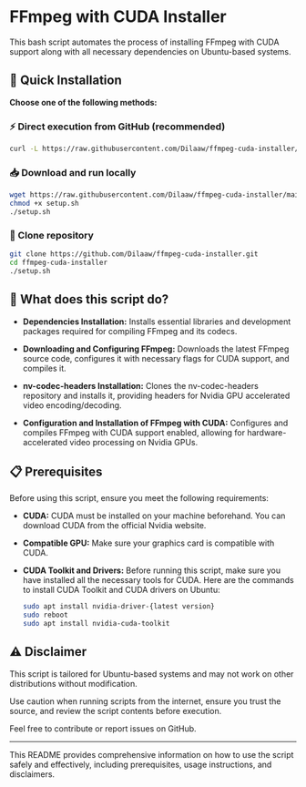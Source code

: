 # FFmpeg with CUDA Installer

This bash script automates the process of installing FFmpeg with CUDA support along with all necessary dependencies on Ubuntu-based systems.

## 🚀 Quick Installation

**Choose one of the following methods:**

### ⚡ Direct execution from GitHub (recommended)
```bash
curl -L https://raw.githubusercontent.com/Dilaaw/ffmpeg-cuda-installer/main/setup.sh | bash
```

### 📥 Download and run locally
```bash
wget https://raw.githubusercontent.com/Dilaaw/ffmpeg-cuda-installer/main/setup.sh
chmod +x setup.sh
./setup.sh
```

### 📂 Clone repository
```bash
git clone https://github.com/Dilaaw/ffmpeg-cuda-installer.git
cd ffmpeg-cuda-installer
./setup.sh
```

## 🎯 What does this script do?

- **Dependencies Installation:** Installs essential libraries and development packages required for compiling FFmpeg and its codecs.

- **Downloading and Configuring FFmpeg:** Downloads the latest FFmpeg source code, configures it with necessary flags for CUDA support, and compiles it.

- **nv-codec-headers Installation:** Clones the nv-codec-headers repository and installs it, providing headers for Nvidia GPU accelerated video encoding/decoding.

- **Configuration and Installation of FFmpeg with CUDA:** Configures and compiles FFmpeg with CUDA support enabled, allowing for hardware-accelerated video processing on Nvidia GPUs.

## 📋 Prerequisites

Before using this script, ensure you meet the following requirements:

- **CUDA:** CUDA must be installed on your machine beforehand. You can download CUDA from the official Nvidia website.

- **Compatible GPU:** Make sure your graphics card is compatible with CUDA.

- **CUDA Toolkit and Drivers:** Before running this script, make sure you have installed all the necessary tools for CUDA. Here are the commands to install CUDA Toolkit and CUDA drivers on Ubuntu:

  ```bash
  sudo apt install nvidia-driver-{latest version}
  sudo reboot
  sudo apt install nvidia-cuda-toolkit
  ```
## ⚠️ Disclaimer

This script is tailored for Ubuntu-based systems and may not work on other distributions without modification.

Use caution when running scripts from the internet, ensure you trust the source, and review the script contents before execution.

Feel free to contribute or report issues on GitHub.

---

This README provides comprehensive information on how to use the script safely and effectively, including prerequisites, usage instructions, and disclaimers.

